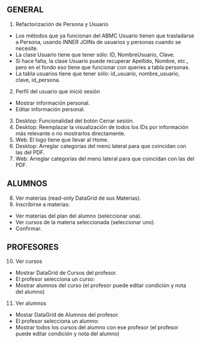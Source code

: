 ## GENERAL  
1. Refactorización de Persona y Usuario
  * Los métodos que ya funcionan del ABMC Usuario tienen que trasladarse a Persona, usando INNER JOINs de usuarios y personas cuando se necesite.
  * La clase Usuario tiene que tener sólo: ID, NombreUsuario, Clave.
  * Si hace falta, la clase Usuario puede recuperar Apellido, Nombre, etc., pero en el fondo eso tiene que funcionar con queries a tabla personas.
  * La tabla usuarios tiene que tener sólo: id_usuario, nombre_usuario, clave, id_persona.
2. Perfil del usuario que inició sesión
  * Mostrar información personal.
  * Editar información personal. 
3. Desktop: Funcionalidad del botón Cerrar sesión.
4. Desktop: Reemplazar la visualización de todos los IDs por información más relevante o no mostrarlos directamente.
5. Web: El logo tiene que llevar al Home.
6. Desktop: Arreglar categorías del menú lateral para que coincidan con las del PDF.
7. Web: Arreglar categorías del menú lateral para que coincidan con las del PDF.


## ALUMNOS  
8. Ver materias (read-only DataGrid de sus Materias).  
9. Inscribirse a materias:  
  * Ver materias del plan del alumno (seleccionar una).  
  * Ver cursos de la materia seleccionada (seleccionar uno).  
  * Confirmar.  

## PROFESORES  
10. Ver cursos  
  * Mostrar DataGrid de Cursos del profesor.  
  * El profesor selecciona un curso:  
   * Mostrar alumnos del curso (el profesor puede editar condición y nota del alumno)  

11. Ver alumnos  
  * Mostar DataGrid de Alumnos del profesor.  
  * El profesor selecciona un alumno:  
   * Mostrar todos los cursos del alumno con ese profesor (el profesor puede editar condición y nota del alumno)  
